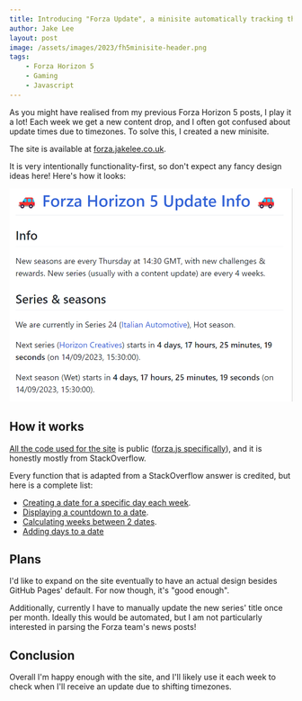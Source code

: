 ```yaml
---
title: Introducing "Forza Update", a minisite automatically tracking the next Forza Horizon 5 season & series
author: Jake Lee
layout: post
image: /assets/images/2023/fh5minisite-header.png
tags:
    - Forza Horizon 5
    - Gaming
    - Javascript
---
```


As you might have realised from my previous Forza Horizon 5 posts, I play it a lot! Each week we get a new content drop, and I often got confused about update times due to timezones. To solve this, I created a new minisite.

The site is available at [forza.jakelee.co.uk](https://forza.jakelee.co.uk/).

It is very intentionally functionality-first, so don't expect any fancy design ideas here! Here's how it looks:

[![](/assets/images/2023/fh5minisite.png)](/assets/images/2023/fh5minisite.png)

## How it works

[All the code used for the site](https://github.com/jakesteam/forzaupdate) is public ([forza.js specifically](https://forza.jakelee.co.uk/js/forza.js)), and it is honestly mostly from StackOverflow.

Every function that is adapted from a StackOverflow answer is credited, but here is a complete list:

* [Creating a date for a specific day each week](https://stackoverflow.com/a/65869347/608312).
* [Displaying a countdown to a date](https://stackoverflow.com/a/9335296/608312).
* [Calculating weeks between 2 dates](https://stackoverflow.com/a/22859920/608312).
* [Adding days to a date]( https://stackoverflow.com/a/19691491/608312)

## Plans 

I'd like to expand on the site eventually to have an actual design besides GitHub Pages' default. For now though, it's "good enough".

Additionally, currently I have to manually update the new series' title once per month. Ideally this would be automated, but I am not particularly interested in parsing the Forza team's news posts!

## Conclusion

Overall I'm happy enough with the site, and I'll likely use it each week to check when I'll receive an update due to shifting timezones.